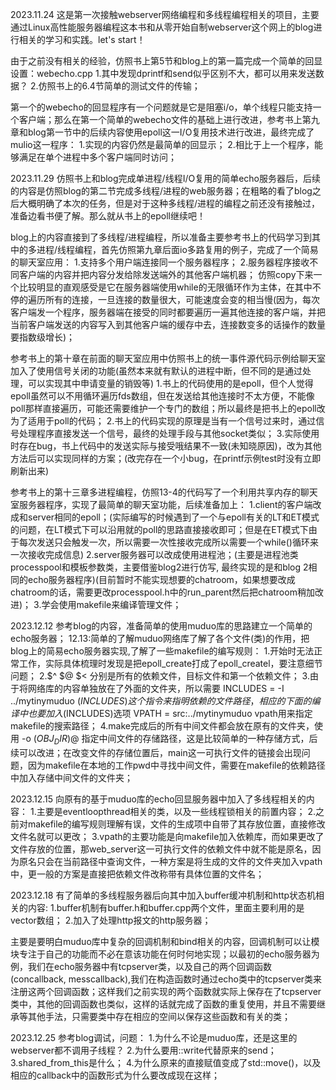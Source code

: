 2023.11.24 
这是第一次接触webserver网络编程和多线程编程相关的项目，主要通过Linux高性能服务器编程这本书和从零开始自制webserver这个网上的blog进行相关的学习和实践。let's start！

由于之前没有相关的经验，仿照书上第5节和blog上的第一篇完成一个简单的回显设置：webecho.cpp
1.其中发现dprintf和send似乎区别不大，都可以用来发送数据？
2.仿照书上的6.4节简单的测试文件的传输；

第一个的webecho的回显程序有一个问题就是它是阻塞i/o，单个线程只能支持一个客户端；那么在第一个简单的webecho文件的基础上进行改进，参考书上第九章和blog第一节中的后续内容使用epoll这一I/O复用技术进行改进，最终完成了mulio这一程序：
1.实现的内容仍然是最简单的回显示；
2.相比于上一个程序，能够满足在单个进程中多个客户端同时访问；



2023.11.29
仿照书上和blog完成单进程/线程I/O复用的简单echo服务器后，后续的内容是仿照blog的第二节完成多线程/进程的web服务器；在粗略的看了blog之后大概明确了本次的任务，但是对于这种多线程/进程的编程之前还没有接触过，准备边看书便了解。那么就从书上的epoll继续吧！

blog上的内容直接到了多线程/进程编程，所以准备主要参考书上的代码学习到其中的多进程/线程编程，首先仿照第九章后面io多路复用的例子，完成了一个简易的聊天室应用：
1.支持多个用户端连接同一个服务器程序；
2.服务器程序接收不同客户端的内容并把内容分发给除发送端外的其他客户端机器；
仿照copy下来一个比较明显的直观感受是它在服务器端使用while的无限循环作为主体，在其中不停的遍历所有的连接，一旦连接的数量很大，可能速度会变的相当慢(因为，每次客户端发一个程序，服务器端在接受的同时都要遍历一遍其他连接的客户端，并把当前客户端发送的内容写入到其他客户端的缓存中去，连接数变多的话操作的数量要指数级增长)；

参考书上的第十章在前面的聊天室应用中仿照书上的统一事件源代码示例给聊天室加入了使用信号关闭的功能(虽然本来就有默认的进程中断，但不同的是通过处理，可以实现其中申请变量的销毁等)
1.书上的代码使用的是epoll，但个人觉得epoll虽然可以不用循环遍历fds数组，但在发送给其他连接时不太方便，不能像poll那样直接遍历，可能还需要维护一个专门的数组；所以最终是把书上的epoll改为了适用于poll的代码；
2.书上的代码实现的原理是当有一个信号过来时，通过信号处理程序直接发送一个信号，最终的处理手段与其他socket类似；
3.实际使用时存在bug，书上代码中的发送实际与接受哦结果不一致(未知晓原因)，改为其他方法后可以实现同样的方案；(改完存在一个小bug，在printf示例test时没有立即刷新出来)

参考书上的第十三章多进程编程，仿照13-4的代码写了一个利用共享内存的聊天室服务器程序，实现了最简单的聊天室功能，后续准备加上：
1.client的客户端改成和server相同的epoll；(实际编写的时候遇到了一个与epoll有关的LT和ET模式的问题，在LT模式下可以沿用就的poll的思路直接接收即可；但是在ET模式下由于每次发送只会触发一次，所以需要一次性接收完成所以需要一个while()循环来一次接收完成信息)
2.server服务器可以改成使用进程池；(主要是进程池类processpool和模板参数类，主要借鉴blog2进行仿写, 最终实现的是和blog 2相同的echo服务器程序)(目前暂时不能实现想要的chatroom，如果想要改成chatroom的话，需要更改processpool.h中的run_parent然后把chatroom稍加改进)；
3.学会使用makefile来编译管理文件；


2023.12.12
参考blog的内容，准备简单的使用muduo库的思路建立一个简单的echo服务器；
12.13:简单的了解muduo网络库了解了各个文件(类)的作用，把blog上的简易echo服务器实现,了解了一些makefile的编写规则：
1.开始时无法正常工作，实际具体梳理时发现是把epoll_create打成了epoll_createl，要注意细节问题；
2.$^ $@ $< 分别是所有的依赖文件，目标文件和第一个依赖文件；
3.由于将网络库的内容单独放在了外面的文件夹，所以需要
    INCLUDES = -I ../mytinymuduo  $(INCLUDES) 
这个指令来指明依赖的文件路径，相应的下面的编译中也要加入$(INCLUDES)选项
    VPATH = src:../mytinymuduo
vpath用来指定makefile的搜索路径； 
4.make完成后的所有中间文件都会放在原有的文件夹，使用
    -o $(OBJ_DIR)$@
指定中间文件的存储路径，这是比较简单的一种存储方式，后续可以改进；在改变文件的存储位置后，main这一可执行文件的链接会出现问题，因为makefile在本地的工作pwd中寻找中间文件，需要在makefile的依赖路径中加入存储中间文件的文件夹；


2023.12.15
向原有的基于muduo库的echo回显服务器中加入了多线程相关的内容：
1.主要是eventloopthread相关的类，以及一些线程锁相关的前置内容；
2.之前对makefile的编写规则理解有误，文件的生成项中自带了其存放位置，直接修改文件名就可以更改；
3.vpath的主要功能是向makefile加入依赖库，而如果更改了文件存放的位置，那web_server这一可执行文件的依赖文件中就不能是原名，因为原名只会在当前路径中查询文件，一种方案是将生成的文件的文件夹加入vpath中，更一般的方案是直接把依赖文件改称带有具体位置的文件名；


2023.12.18
有了简单的多线程服务器后向其中加入buffer缓冲机制和http状态机相关的内容:
1.buffer机制有buffer.h和buffer.cpp两个文件，里面主要利用的是vector数组；
2.加入了处理http报文的http服务器；

主要是要明白muduo库中复杂的回调机制和bind相关的内容，回调机制可以让模块专注于自己的功能而不必在意该功能在何时何地实现；以最初的echo服务器为例，我们在echo服务器中有tcpserver类，以及自己的两个回调函数(concallback, messcallback),我们在构造函数时通过echo类中的tcpserver类来注册这两个回调函数；这样我们之前实现的两个函数就实际上保存在了tcpserver类中，其他的回调函数也类似，这样的话就完成了函数的重复使用，并且不需要继承等其他手法，只需要类中存在相应的空间以保存这些函数和有关的类；


2023.12.25
参考blog调试，问题：
1.为什么不论是muduo库，还是这里的webserver都不调用子线程？
2.为什么要用::write代替原来的send；
3.shared_from_this是什么；
4.为什么原来的直接赋值变成了std::move()，以及相应的callback中的函数形式为什么要改成现在这样；